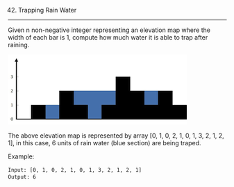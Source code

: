 42. Trapping Rain Water
---
Given n non-negative integer representing an elevation map where the width of each bar is 1, compute how much water it is able to trap after raining.

![](./rainwatertrap.png)

The above elevation map is represented by array [0, 1, 0, 2, 1, 0, 1, 3, 2, 1, 2, 1], in this case, 6 units of rain water (blue section) are being traped.

Example:
```
Input: [0, 1, 0, 2, 1, 0, 1, 3, 2, 1, 2, 1]
Output: 6
```